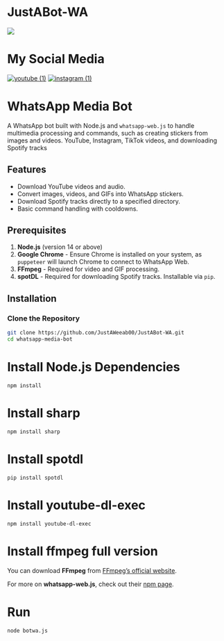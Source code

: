 # JustABot-WA

![](https://github.com/user-attachments/assets/3106fe84-b505-4c46-a4af-6388e32a0605)

# My Social Media
[![youtube (1)](https://github.com/user-attachments/assets/a2bd1ead-5873-4764-a657-e1afaf6441ed)](https://www.youtube.com/@JustAWeeaboo/videos)
[![instagram (1)](https://github.com/user-attachments/assets/bf262821-4dc7-4517-ad02-516dc39d2efd)](https://www.instagram.com/justaweeaboo69/)





# WhatsApp Media Bot

A WhatsApp bot built with Node.js and `whatsapp-web.js` to handle multimedia processing and commands, such as creating stickers from images and videos. YouTube, Instagram, TikTok videos, and downloading Spotify tracks

## Features
- Download YouTube videos and audio.
- Convert images, videos, and GIFs into WhatsApp stickers.
- Download Spotify tracks directly to a specified directory.
- Basic command handling with cooldowns.

## Prerequisites

1. **Node.js** (version 14 or above)
2. **Google Chrome** - Ensure Chrome is installed on your system, as `puppeteer` will launch Chrome to connect to WhatsApp Web.
3. **FFmpeg** - Required for video and GIF processing.
4. **spotDL** - Required for downloading Spotify tracks. Installable via `pip`.

## Installation

### Clone the Repository

```bash
git clone https://github.com/JustAWeeab00/JustABot-WA.git
cd whatsapp-media-bot
```
# Install Node.js Dependencies
```
npm install
```
# Install sharp
```
npm install sharp
```
# Install spotdl
```
pip install spotdl
```
# Install youtube-dl-exec
```
npm install youtube-dl-exec
```
# Install ffmpeg full version

You can download **FFmpeg** from [FFmpeg’s official website](https://ffmpeg.org/download.html).

For more on **whatsapp-web.js**, check out their [npm page](https://www.npmjs.com/package/whatsapp-web.js).


# Run
```
node botwa.js
```
